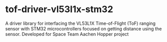 # tof-driver-vl53l1x-stm32
A driver library for interfacing the VL53L1X Time-of-Flight (ToF) ranging sensor with STM32 microcontrollers focused on getting distance using the sensor. Developed for Space Team Aachen Hopper project
